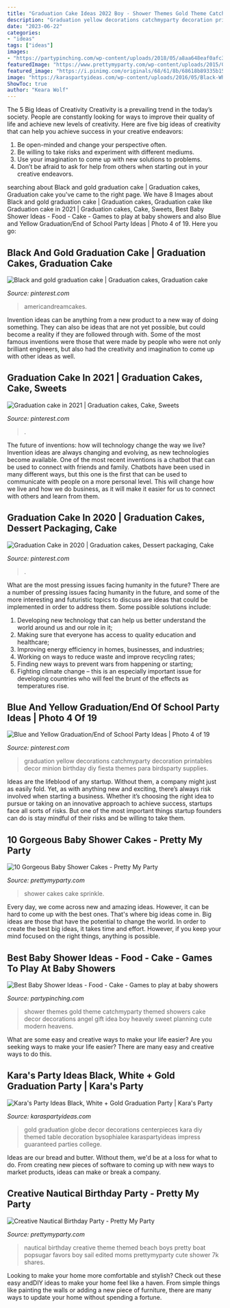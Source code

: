 ```yaml
---
title: "Graduation Cake Ideas 2022 Boy - Shower Themes Gold Theme Catchmyparty Themed Showers Cake Decor Decorations Angel Gift Idea Boy Heavely Sweet Planning Cute Modern Heavens"
description: "Graduation yellow decorations catchmyparty decoration printables decor minion birthday diy fiesta themes para birdsparty supplies"
date: "2023-06-22"
categories:
- "ideas"
tags: ["ideas"]
images:
- "https://partypinching.com/wp-content/uploads/2018/05/a8aa648eaf0afc31f36cac111b021645.jpg"
featuredImage: "https://www.prettymyparty.com/wp-content/uploads/2015/04/nautical-birthday-party-ideas_edited-1.jpg"
featured_image: "https://i.pinimg.com/originals/68/61/8b/68618b89335b1596d8064275d452edc9.jpg"
image: "https://karaspartyideas.com/wp-content/uploads/2016/05/Black-White-Gold-Graduation-Party-via-Karas-Party-Ideas-KarasPartyIdeas.com13.jpeg"
ShowToc: true
author: "Keara Wolf"
---
```



The 5 Big Ideas of Creativity
Creativity is a prevailing trend in the today’s society. People are constantly looking for ways to improve their quality of life and achieve new levels of creativity. Here are five big ideas of creativity that can help you achieve success in your creative endeavors: 
1. Be open-minded and change your perspective often.
2. Be willing to take risks and experiment with different mediums.
3. Use your imagination to come up with new solutions to problems.
4. Don’t be afraid to ask for help from others when starting out in your creative endeavors.

	

		
searching about Black and gold graduation cake | Graduation cakes, Graduation cake you've came to the right page. We have 8 Images about Black and gold graduation cake | Graduation cakes, Graduation cake like Graduation cake in 2021 | Graduation cakes, Cake, Sweets, Best Baby Shower Ideas - Food - Cake - Games to play at baby showers and also Blue and Yellow Graduation/End of School Party Ideas | Photo 4 of 19. Here you go:
		
    
## Black And Gold Graduation Cake | Graduation Cakes, Graduation Cake

<img loading=lazy src="https://i.pinimg.com/736x/2c/4b/0a/2c4b0a208384c2175692e4af30e174f5.jpg" onerror="this.onerror=null;this.src='https://tse4.mm.bing.net/th?id=OIP.h1QSVDd-90qDFrfqKqH8lQHaJ3&amp;pid=15.1';" alt="Black and gold graduation cake | Graduation cakes, Graduation cake">

_Source: pinterest.com_

>americandreamcakes. 

	

Invention ideas can be anything from a new product to a new way of doing something. They can also be ideas that are not yet possible, but could become a reality if they are followed through with. Some of the most famous inventions were those that were made by people who were not only brilliant engineers, but also had the creativity and imagination to come up with other ideas as well.

    
## Graduation Cake In 2021 | Graduation Cakes, Cake, Sweets

<img loading=lazy src="https://i.pinimg.com/736x/bd/79/83/bd7983294367d29b8db3e987ee8a3aec.jpg" onerror="this.onerror=null;this.src='https://tse3.mm.bing.net/th?id=OIP.KyIP2irXA8b3q5j9J6BQQwHaHa&amp;pid=15.1';" alt="Graduation cake in 2021 | Graduation cakes, Cake, Sweets">

_Source: pinterest.com_

>. 

	

The future of inventions: how will technology change the way we live?
Invention ideas are always changing and evolving, as new technologies become available. One of the most recent inventions is a chatbot that can be used to connect with friends and family. Chatbots have been used in many different ways, but this one is the first that can be used to communicate with people on a more personal level. This will change how we live and how we do business, as it will make it easier for us to connect with others and learn from them.

    
## Graduation Cake In 2020 | Graduation Cakes, Dessert Packaging, Cake

<img loading=lazy src="https://i.pinimg.com/736x/0d/5e/36/0d5e36b833f581ba45d9b8b13b2c0ddf.jpg" onerror="this.onerror=null;this.src='https://tse1.mm.bing.net/th?id=OIP.vSzfG37RvdW4YK5VKDfuIAHaJg&amp;pid=15.1';" alt="Graduation Cake in 2020 | Graduation cakes, Dessert packaging, Cake">

_Source: pinterest.com_

>. 

	

What are the most pressing issues facing humanity in the future?
There are a number of pressing issues facing humanity in the future, and some of the more interesting and futuristic topics to discuss are ideas that could be implemented in order to address them. Some possible solutions include: 
1) Developing new technology that can help us better understand the world around us and our role in it; 
2) Making sure that everyone has access to quality education and healthcare; 
3) Improving energy efficiency in homes, businesses, and industries; 
4) Working on ways to reduce waste and improve recycling rates; 
5) Finding new ways to prevent wars from happening or starting; 
6) Fighting climate change – this is an especially important issue for developing countries who will feel the brunt of the effects as temperatures rise.

    
## Blue And Yellow Graduation/End Of School Party Ideas | Photo 4 Of 19

<img loading=lazy src="https://i.pinimg.com/originals/68/61/8b/68618b89335b1596d8064275d452edc9.jpg" onerror="this.onerror=null;this.src='https://tse3.mm.bing.net/th?id=OIP.u9qrkxyxxMrRXoPYr9VfUQHaKv&amp;pid=15.1';" alt="Blue and Yellow Graduation/End of School Party Ideas | Photo 4 of 19">

_Source: pinterest.com_

>graduation yellow decorations catchmyparty decoration printables decor minion birthday diy fiesta themes para birdsparty supplies. 

	

Ideas are the lifeblood of any startup. Without them, a company might just as easily fold. Yet, as with anything new and exciting, there’s always risk involved when starting a business. Whether it’s choosing the right idea to pursue or taking on an innovative approach to achieve success, startups face all sorts of risks. But one of the most important things startup founders can do is stay mindful of their risks and be willing to take them.

    
## 10 Gorgeous Baby Shower Cakes - Pretty My Party

<img loading=lazy src="https://www.prettymyparty.com/wp-content/uploads/2016/04/Sprinkle-Baby-Shower-Cake-Awesome-Baby-Shower-Cakes-via-Pretty-My-Party-e1460690523628.jpg" onerror="this.onerror=null;this.src='https://tse4.mm.bing.net/th?id=OIP.j2uR-6Ng-S1LEXGIjuCzxwHaLI&amp;pid=15.1';" alt="10 Gorgeous Baby Shower Cakes - Pretty My Party">

_Source: prettymyparty.com_

>shower cakes cake sprinkle. 

	

Every day, we come across new and amazing ideas. However, it can be hard to come up with the best ones. That's where big ideas come in. Big ideas are those that have the potential to change the world. In order to create the best big ideas, it takes time and effort. However, if you keep your mind focused on the right things, anything is possible.

    
## Best Baby Shower Ideas - Food - Cake - Games To Play At Baby Showers

<img loading=lazy src="https://partypinching.com/wp-content/uploads/2018/05/a8aa648eaf0afc31f36cac111b021645.jpg" onerror="this.onerror=null;this.src='https://tse3.mm.bing.net/th?id=OIP.uHVTk6JSiYtgm-mczEk3EgHaJ4&amp;pid=15.1';" alt="Best Baby Shower Ideas - Food - Cake - Games to play at baby showers">

_Source: partypinching.com_

>shower themes gold theme catchmyparty themed showers cake decor decorations angel gift idea boy heavely sweet planning cute modern heavens. 

	

What are some easy and creative ways to make your life easier?
Are you seeking ways to make your life easier? There are many easy and creative ways to do this.

    
## Kara&#039;s Party Ideas Black, White + Gold Graduation Party | Kara&#039;s Party

<img loading=lazy src="https://karaspartyideas.com/wp-content/uploads/2016/05/Black-White-Gold-Graduation-Party-via-Karas-Party-Ideas-KarasPartyIdeas.com13.jpeg" onerror="this.onerror=null;this.src='https://tse1.mm.bing.net/th?id=OIP.d781_Ih2gPnKWEm6c7kCMQHaLH&amp;pid=15.1';" alt="Kara&#039;s Party Ideas Black, White + Gold Graduation Party | Kara&#039;s Party">

_Source: karaspartyideas.com_

>gold graduation globe decor decorations centerpieces kara diy themed table decoration bysophialee karaspartyideas impress guaranteed parties college. 

	

Ideas are our bread and butter. Without them, we'd be at a loss for what to do. From creating new pieces of software to coming up with new ways to market products, ideas can make or break a company.

    
## Creative Nautical Birthday Party - Pretty My Party

<img loading=lazy src="https://www.prettymyparty.com/wp-content/uploads/2015/04/nautical-birthday-party-ideas_edited-1.jpg" onerror="this.onerror=null;this.src='https://tse3.mm.bing.net/th?id=OIP.dU4e9871JDwsPiagUmHQjgHaKl&amp;pid=15.1';" alt="Creative Nautical Birthday Party - Pretty My Party">

_Source: prettymyparty.com_

>nautical birthday creative theme themed beach boys pretty boat popsugar favors boy sail edited moms prettymyparty cute shower 7k shares. 

	

Looking to make your home more comfortable and stylish? Check out these easy andDIY ideas to make your home feel like a haven. From simple things like painting the walls or adding a new piece of furniture, there are many ways to update your home without spending a fortune.

